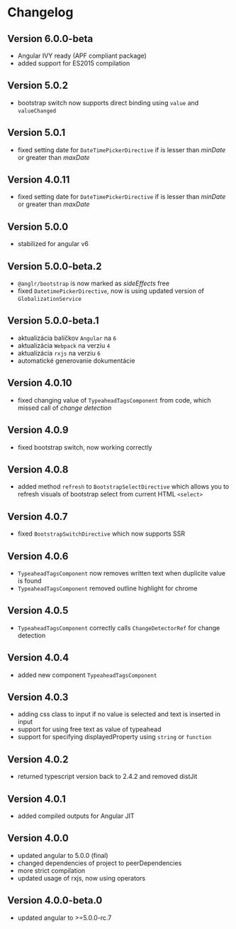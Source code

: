 # Changelog

## Version 6.0.0-beta

- Angular IVY ready (APF compliant package)
- added support for ES2015 compilation

## Version 5.0.2
 - bootstrap switch now supports direct binding using `value` and `valueChanged`

## Version 5.0.1
 - fixed setting date for `DateTimePickerDirective` if is lesser than *minDate* or greater than *maxDate*

## Version 4.0.11
 - fixed setting date for `DateTimePickerDirective` if is lesser than *minDate* or greater than *maxDate*

## Version 5.0.0
 - stabilized for angular v6

## Version 5.0.0-beta.2
 - `@anglr/bootstrap` is now marked as *sideEffects* free
 - fixed `DatetimePickerDirective`, now is using updated version of `GlobalizationService`

## Version 5.0.0-beta.1
 - aktualizácia balíčkov `Angular` na `6`
 - aktualizácia `Webpack` na verziu `4`
 - aktualizácia `rxjs` na verziu `6`
 - automatické generovanie dokumentácie

## Version 4.0.10
 - fixed changing value of `TypeaheadTagsComponent` from code, which missed call of *change detection*

## Version 4.0.9
 - fixed bootstrap switch, now working correctly

## Version 4.0.8
 - added method `refresh` to `BootstrapSelectDirective` which allows you to refresh visuals of bootstrap select from current HTML `<select>`

## Version 4.0.7
 - fixed `BootstrapSwitchDirective` which now supports SSR

## Version 4.0.6
 - `TypeaheadTagsComponent` now removes written text when duplicite value is found
 - `TypeaheadTagsComponent` removed outline highlight for chrome

## Version 4.0.5
 - `TypeaheadTagsComponent` correctly calls `ChangeDetectorRef` for change detection

## Version 4.0.4
 - added new component `TypeaheadTagsComponent`

## Version 4.0.3
 - adding css class to input if no value is selected and text is inserted in input
 - support for using free text as value of typeahead
 - support for specifying displayedProperty using `string` or `function`

## Version 4.0.2
 - returned typescript version back to 2.4.2 and removed distJit

## Version 4.0.1
 - added compiled outputs for Angular JIT

## Version 4.0.0
 - updated angular to 5.0.0 (final)
 - changed dependencies of project to peerDependencies
 - more strict compilation
 - updated usage of rxjs, now using operators

## Version 4.0.0-beta.0
 - updated angular to >=5.0.0-rc.7